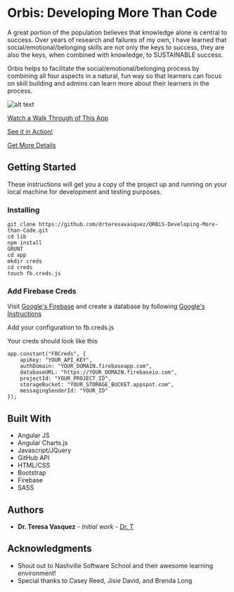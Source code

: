 # Orbis: Developing More Than Code

A great portion of the population believes that knowledge alone is central to success. Over years of research and failures of my own, I have learned that social/emotional/belonging skills are not only the keys to success, they are also the keys, when combined with knowledge, to SUSTAINABLE success.

Orbis helps to facilitate the social/emotional/belonging process by combining all four aspects in a natural, fun way so that learners can focus on skill building and admins can learn more about their learners in the process.

![alt text](https://i0.wp.com/www.drteresavasquez.com/wp-content/uploads/2017/06/Slide03.jpg "Get Your ORBiS ON!")

[Watch a Walk Through of This App](https://youtu.be/EgoEj7eA8Ak)

[See it in Action!](https://drteresavasquez.github.io/FRONT-END-CAPSTONE-ORBIS)

[Get More Details](https://docs.google.com/document/d/1YzUXYjXBc-FAL8U81qMkV7vlJBCFTZ9R31iSgyB_2ao/edit?usp=sharing)

## Getting Started

These instructions will get you a copy of the project up and running on your local machine for development and testing purposes.

### Installing

```
git clone https://github.com/drteresavasquez/ORBiS-Developing-More-than-Code.git
cd lib
npm install
GRUNT
cd app
mkdir creds
cd creds
touch fb.creds.js
```
### Add Firebase Creds

Visit [Google's Firebase](https://firebase.google.com) and create a database by following [Google's Instructions](https://firebase.google.com/docs/database/web/start)

Add your configuration to fb.creds.js

Your creds should look like this

```
app.constant("FBCreds", {
    apiKey: "YOUR_API_KEY",
    authDomain: "YOUR_DOMAIN.firebaseapp.com",
    databaseURL: "https://YOUR_DOMAIN.firebaseio.com",
    projectId: "YOUR_PROJECT_ID",
    storageBucket: "YOUR_STORAGE_BUCKET.appspot.com",
    messagingSenderId: "YOUR_ID"
});
```

## Built With

* Angular JS
* Angular Charts.js
* Javascript/JQuery
* GitHub API
* HTML/CSS
* Bootstrap
* Firebase
* SASS

## Authors

* **Dr. Teresa Vasquez** - *Initial work* - [Dr. T](https://github.com/drteresavasquez)

## Acknowledgments

* Shout out to Nashville Software School and their awesome learning environment!
* Special thanks to Casey Reed, Jisie David, and Brenda Long
